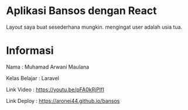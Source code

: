 # Aplikasi Bansos dengan React

Layout saya buat sesederhana mungkin. mengingat user adalah usia tua.

# Informasi

Nama : Muhamad Arwani Maulana

Kelas Belajar : Laravel

Link Video : https://youtu.be/pFA0kRjPIfI

Link Deploy : https://aronei44.github.io/bansos
